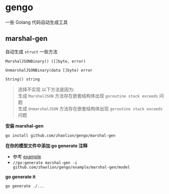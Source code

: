# gengo

一些 Golang 代码自动生成工具

## marshal-gen

自动生成 `struct` 一些方法

```
MarshalJSONBinary() ([]byte, error)

UnmarshalJSONBinary(data []byte) error

String() string
``` 

> 选择不实现 以下方法是因为:    
> 生成 `MarshalJSON` 方法存在嵌套结构体出现 `goroutine stack exceeds` 问题  
> 生成 `UnmarshalJSON` 方法存在嵌套结构体出现 `goroutine stack exceeds` 问题   

**安装 marshal-gen**

```
go install github.com/zhaolion/gengo/marshal-gen
```

**在你的模型文件中添加 go generate 注释**

- 参考 [example](example/marshal-gen/model/model.go)
- `//go:generate marshal-gen -i github.com/zhaolion/gengo/example/marshal-gen/model`

**go generate it**

```
go generate ./...
```

